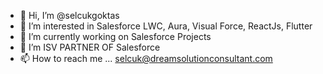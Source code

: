 - 👋 Hi, I’m @selcukgoktas
- 👀 I’m interested in Salesforce LWC, Aura, Visual Force, ReactJs, Flutter
- 🌱 I’m currently working on Salesforce Projects
- 💞️ I’m ISV PARTNER OF Salesforce
- 📫 How to reach me ... selcuk@dreamsolutionconsultant.com

<!---
selcukgoktas/selcukgoktas is a ✨ special ✨ repository because its `README.md` (this file) appears on your GitHub profile.
You can click the Preview link to take a look at your changes.
--->
